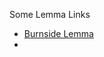 Some Lemma Links
- [Burnside Lemma](https://www.geeksforgeeks.org/orbit-counting-theorem-or-burnsides-lemma/)
- 
